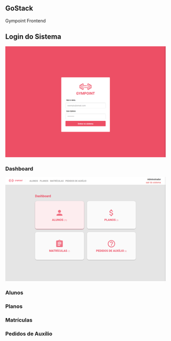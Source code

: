 ## GoStack
Gympoint Frontend

## Login do Sistema

![Login](https://github.com/brvictorsa/gympoint/blob/master/frontend/src/assets/screenshots/login-page.png)

### Dashboard

![Dashboard](https://github.com/brvictorsa/gympoint/blob/master/frontend/src/assets/screenshots/dashboard-page.png)

### Alunos

### Planos

### Matrículas

### Pedidos de Auxílio
